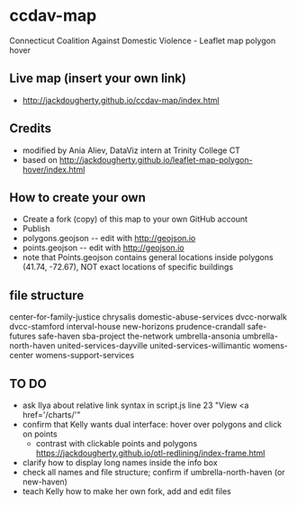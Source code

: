 # ccdav-map
Connecticut Coalition Against Domestic Violence - Leaflet map polygon hover

## Live map (insert your own link)
- http://jackdougherty.github.io/ccdav-map/index.html

## Credits
- modified by Ania Aliev, DataViz intern at Trinity College CT
- based on http://jackdougherty.github.io/leaflet-map-polygon-hover/index.html

## How to create your own
- Create a fork (copy) of this map to your own GitHub account
- Publish
- polygons.geojson -- edit with http://geojson.io
- points.geojson -- edit with http://geojson.io
- note that Points.geojson contains general locations inside polygons (41.74, -72.67), NOT exact locations of specific buildings

## file structure
center-for-family-justice
chrysalis
domestic-abuse-services
dvcc-norwalk
dvcc-stamford
interval-house
new-horizons
prudence-crandall
safe-futures
safe-haven
sba-project
the-network
umbrella-ansonia
umbrella-north-haven
united-services-dayville
united-services-willimantic
womens-center
womens-support-services


## TO DO
- ask Ilya about relative link syntax in script.js line 23 "View <a href='/charts/'"
- confirm that Kelly wants dual interface: hover over polygons and click on points
  - contrast with clickable points and polygons https://jackdougherty.github.io/otl-redlining/index-frame.html
- clarify how to display long names inside the info box
- check all names and file structure; confirm if umbrella-north-haven (or new-haven)
- teach Kelly how to make her own fork, add and edit files

